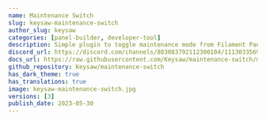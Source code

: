 ```yaml
---
name: Maintenance Switch
slug: keysaw-maintenance-switch
author_slug: keysaw
categories: [panel-builder, developer-tool]
description: Simple plugin to toggle maintenance mode from Filament Panels.
discord_url: https://discord.com/channels/883083792112300104/1113033569795854356
docs_url: https://raw.githubusercontent.com/Keysaw/maintenance-switch/main/README.md
github_repository: Keysaw/maintenance-switch
has_dark_theme: true
has_translations: true
image: keysaw-maintenance-switch.jpg
versions: [3]
publish_date: 2023-05-30
---
```

